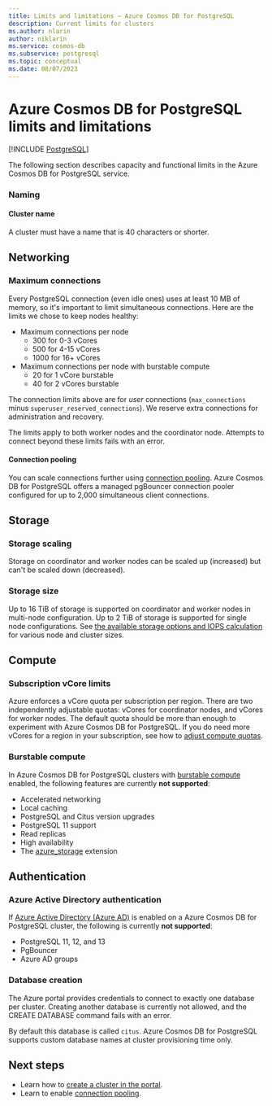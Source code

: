 ```yaml
---
title: Limits and limitations – Azure Cosmos DB for PostgreSQL
description: Current limits for clusters
ms.author: nlarin
author: niklarin
ms.service: cosmos-db
ms.subservice: postgresql
ms.topic: conceptual
ms.date: 08/07/2023
---
```


# Azure Cosmos DB for PostgreSQL limits and limitations

[!INCLUDE [PostgreSQL](../includes/appliesto-postgresql.md)]

The following section describes capacity and functional limits in the
Azure Cosmos DB for PostgreSQL service.

### Naming

#### Cluster name

A cluster must have a name that is 40 characters or
shorter.

## Networking

### Maximum connections

Every PostgreSQL connection (even idle ones) uses at least 10 MB of memory, so
it's important to limit simultaneous connections. Here are the limits we chose
to keep nodes healthy:

* Maximum connections per node
   * 300 for 0-3 vCores
   * 500 for 4-15 vCores
   * 1000 for 16+ vCores
* Maximum connections per node with burstable compute
   * 20 for 1 vCore burstable
   * 40 for 2 vCores burstable

The connection limits above are for *user* connections (`max_connections` minus
`superuser_reserved_connections`). We reserve extra connections for
administration and recovery.

The limits apply to both worker nodes and the coordinator node. Attempts to
connect beyond these limits fails with an error.

#### Connection pooling

You can scale connections further using [connection
pooling](concepts-connection-pool.md). Azure Cosmos DB for PostgreSQL offers a
managed pgBouncer connection pooler configured for up to 2,000 simultaneous
client connections.

## Storage

### Storage scaling

Storage on coordinator and worker nodes can be scaled up (increased) but can't
be scaled down (decreased).

### Storage size

Up to 16 TiB of storage is supported on coordinator and worker nodes in multi-node configuration. Up to 2 TiB of storage is supported for single node configurations. See [the available storage options and IOPS calculation](resources-compute.md)
for various node and cluster sizes.

## Compute

### Subscription vCore limits

Azure enforces a vCore quota per subscription per region. There are two
independently adjustable quotas: vCores for coordinator nodes, and vCores for
worker nodes. The default quota should be more than enough to experiment with
Azure Cosmos DB for PostgreSQL. If you do need more vCores for a region in your
subscription, see how to [adjust compute
quotas](howto-compute-quota.md).

### Burstable compute

In Azure Cosmos DB for PostgreSQL clusters with [burstable
compute](concepts-burstable-compute.md) enabled, the following features are
currently **not supported**:

* Accelerated networking
* Local caching
* PostgreSQL and Citus version upgrades
* PostgreSQL 11 support
* Read replicas
* High availability
* The [azure_storage](howto-ingest-azure-blob-storage.md) extension

## Authentication

### Azure Active Directory authentication
If [Azure Active Directory (Azure AD)](./concepts-authentication.md#azure-active-directory-authentication-preview) is enabled on a Azure Cosmos DB for PostgreSQL cluster, the following is currently **not supported**:

* PostgreSQL 11, 12, and 13
* PgBouncer
* Azure AD groups

### Database creation

The Azure portal provides credentials to connect to exactly one database per
cluster. Creating another database is currently not allowed, and the CREATE DATABASE command fails
with an error.

By default this database is called `citus`. Azure Cosmos DB for PostgreSQL supports custom database names at cluster provisioning time only.  

## Next steps

* Learn how to [create a cluster in the
  portal](quickstart-create-portal.md).
* Learn to enable [connection pooling](concepts-connection-pool.md).
